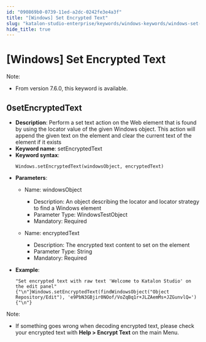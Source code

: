 ```yaml
---
id: "090869b0-0739-11ed-a2dc-0242fe3e4a3f"
title: "[Windows] Set Encrypted Text"
slug: "katalon-studio-enterprise/keywords/windows-keywords/windows-set-encrypted-text"
hide_title: true
---
```


# <a id="id_0" class="anchor_top_offset"/><a id="ariaid-title1" class="anchor_top_offset"/>[Windows] Set Encrypted Text

              
<div xmlns="http://www.w3.org/1999/xhtml" className="note note note_note" id="id_0__id"><span className="note__title">Note:</span> 
  <ul className="ul"><li className="li"><p className="p">From version 7.6.0, this keyword is available.</p></li></ul>
</div>
      

## <a id="id_0__id_1" class="anchor_top_offset"/>0setEncryptedText

              
<ul xmlns="http://www.w3.org/1999/xhtml" className="ul"><li className="li">     <strong className="ph b">Description</strong>: Perform a set text action on the     Web element that is found by using the locator value of the given     Windows object. This action will append the given text on the     element and clear the current text of the element if it exists</li><li className="li">     <strong className="ph b">Keyword name</strong>: setEncryptedText</li><li className="li">     <strong className="ph b">Keyword syntax</strong>:     <pre className="pre codeblock"><code>Windows.setEncryptedText(windowsObject, encryptedText)</code></pre>   </li><li className="li">     <p className="p">       <strong className="ph b">Parameters</strong>:</p>     <ul className="ul"><li className="li">         <p className="p">Name: windowsObject</p>         <ul className="ul"><li className="li">Description: An object describing the locator and locator             strategy to find a Windows element</li><li className="li">Parameter Type: WindowsTestObject</li><li className="li">Mandatory: Required</li></ul>       </li><li className="li">         <p className="p">Name: encryptedText</p>         <ul className="ul"><li className="li">Description: The encrypted text content to set on the             element</li><li className="li">Parameter Type: String</li><li className="li">Mandatory: Required</li></ul>       </li></ul>   </li><li className="li">     <p className="p">       <strong className="ph b">Example</strong>:</p><div className="p"><pre className="pre codeblock"><code>"Set encrypted text with raw text 'Welcome to Katalon Studio' on the edit panel"{"\n"}Windows.setEncryptedText(findWindowsObject("Object Repository/Edit"), 'e9PbN3GBjir0NOof/VoZqBq1r+JLZAemMs+JZGunvlQ='){"\n"}</code></pre></div>   </li></ul> 
                          
<div xmlns="http://www.w3.org/1999/xhtml" className="note note note_note"><span className="note__title">Note:</span> 
  <ul className="ul"><li className="li"><p className="p">If something goes wrong when decoding encrypted text, please
        check your encrypted text with <strong className="ph b">Help &gt; Encrypt
          Text</strong> on the main Menu.</p></li></ul>
</div>
      
